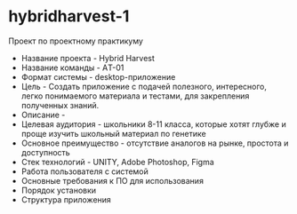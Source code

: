 # hybridharvest-1
Проект по проектному практикуму
- Название проекта - Hybrid Harvest
- Название команды - AТ-01
- Формат системы - desktop-приложение
- Цель - Создать приложение с подачей полезного, интересного, легко понимаемого  материала и тестами, для закрепления полученных знаний.
- Описание -
- Целевая аудитория - школьники 8-11 класса, которые хотят глубже и проще изучить школьный материал по генетике
- Основное преимущество - отсутствие аналогов на рынке, простота и доступность
- Стек технологий - UNITY, Adobe Photoshop, Figma
- Работа пользователя с системой
- Основные требования к ПО для использования
- Порядок установки
- Структура приложения
